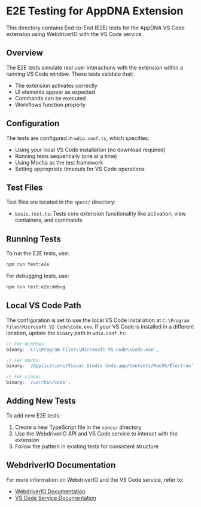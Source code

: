 # E2E Testing for AppDNA Extension

This directory contains End-to-End (E2E) tests for the AppDNA VS Code extension using WebdriverIO with the VS Code service.

## Overview

The E2E tests simulate real user interactions with the extension within a running VS Code window. These tests validate that:

- The extension activates correctly
- UI elements appear as expected
- Commands can be executed
- Workflows function properly

## Configuration

The tests are configured in `wdio.conf.ts`, which specifies:

- Using your local VS Code installation (no download required)
- Running tests sequentially (one at a time)
- Using Mocha as the test framework
- Setting appropriate timeouts for VS Code operations

## Test Files

Test files are located in the `specs/` directory:

- `basic.test.ts`: Tests core extension functionality like activation, view containers, and commands

## Running Tests

To run the E2E tests, use:

```bash
npm run test:e2e
```

For debugging tests, use:

```bash
npm run test:e2e:debug
```

## Local VS Code Path

The configuration is set to use the local VS Code installation at `C:\Program Files\Microsoft VS Code\Code.exe`. If your VS Code is installed in a different location, update the `binary` path in `wdio.conf.ts`:

```typescript
// For Windows:
binary: 'C:\\Program Files\\Microsoft VS Code\\Code.exe',

// For macOS:
binary: '/Applications/Visual Studio Code.app/Contents/MacOS/Electron',

// For Linux:
binary: '/usr/bin/code',
```

## Adding New Tests

To add new E2E tests:

1. Create a new TypeScript file in the `specs/` directory
2. Use the WebdriverIO API and VS Code service to interact with the extension
3. Follow the pattern in existing tests for consistent structure

## WebdriverIO Documentation

For more information on WebdriverIO and the VS Code service, refer to:

- [WebdriverIO Documentation](https://webdriver.io/docs/gettingstarted)
- [VS Code Service Documentation](https://webdriver.io/docs/wdio-vscode-service)